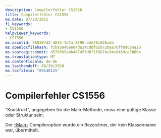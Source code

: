 ```yaml
---
description: Compilerfehler CS1556
title: Compilerfehler CS1556
ms.date: 07/20/2015
f1_keywords:
- CS1556
helpviewer_keywords:
- CS1556
ms.assetid: 960307d2-d815-4d7a-8f96-e3e78c038ade
ms.openlocfilehash: f5b9504b8e04da34cddf05b72bea76ff8d024a20
ms.sourcegitcommit: d579fb5e4b46745fd0f1f8874c94c6469ce58604
ms.translationtype: MT
ms.contentlocale: de-DE
ms.lasthandoff: 08/30/2020
ms.locfileid: "89140125"
---
```

# <a name="compiler-error-cs1556"></a>Compilerfehler CS1556
"Konstrukt", angegeben für die Main-Methode, muss eine gültige Klasse oder Struktur sein.  
  
 Der [-Main-](../language-reference/compiler-options/main-compiler-option.md) Compileroption wurde ein Bezeichner, der kein Klassenname war, übermittelt.
